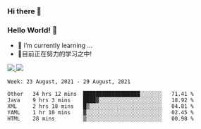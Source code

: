 ### Hi there 👋
### Hello World! 🙌

- 🌱 I’m currently learning ...
- 📖目前正在努力的学习之中!

<a href="https://github.com/anuraghazra/github-readme-stats">
  <img src="https://github-readme-stats.vercel.app/api?username=keyboardWithDream&show_icons=true&repo=github-readme-stats" />
</a>
<a href="https://github.com/anuraghazra/convoychat">
  <img src="https://github-readme-stats.vercel.app/api/top-langs/?username=keyboardWithDream&layout=compact&repo=convoychat" />
</a>



<!--START_SECTION:waka-->
```text
Week: 23 August, 2021 - 29 August, 2021

Other   34 hrs 12 mins  ██████████████████░░░░░░░   71.41 % 
Java    9 hrs 3 mins    ████▓░░░░░░░░░░░░░░░░░░░░   18.92 % 
XML     2 hrs 18 mins   █▒░░░░░░░░░░░░░░░░░░░░░░░   04.81 % 
YAML    1 hr 10 mins    ▓░░░░░░░░░░░░░░░░░░░░░░░░   02.45 % 
HTML    28 mins         ▒░░░░░░░░░░░░░░░░░░░░░░░░   00.98 % 
```
<!--END_SECTION:waka-->
